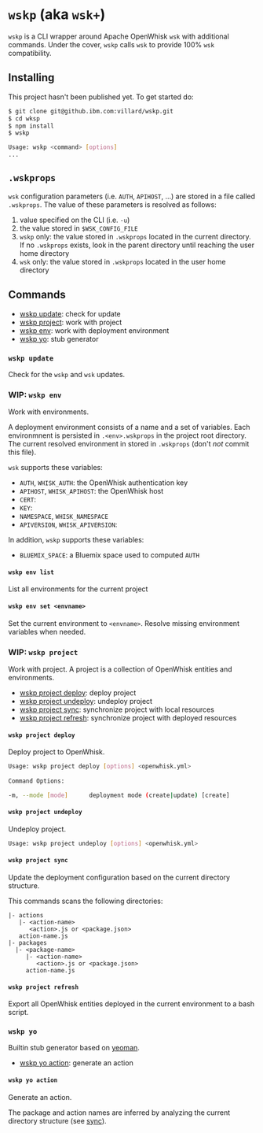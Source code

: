 # `wskp` (aka `wsk+`)

`wskp` is a CLI wrapper around Apache OpenWhisk `wsk` with additional commands. Under the cover, `wskp` calls `wsk` to provide 100% `wsk` compatibility.

## Installing

This project hasn't been published yet. To get started do:

```bash
$ git clone git@github.ibm.com:villard/wskp.git
$ cd wksp
$ npm install
$ wskp

Usage: wskp <command> [options]
...
```

## `.wskprops`

`wsk` configuration parameters (i.e. `AUTH`, `APIHOST`, ...) are stored in a file called `.wskprops`. The value of these parameters is resolved as follows:
1. value specified on the CLI (i.e. `-u`)
1. the value stored in `$WSK_CONFIG_FILE`
1. `wskp` only: the value stored in `.wskprops` located in the current directory. If no `.wskprops` exists, look in the parent directory until reaching the user home directory 
1. `wsk` only: the value stored in `.wskprops` located in the user home directory

## Commands

- [wskp update](#wskp-update): check for update 
- [wskp project](#wip-wskp-project): work with project
- [wskp env](#wip-wskp-env): work with deployment environment
- [wskp yo](#wskp-yo): stub generator

### `wskp update`

Check for the `wskp` and `wsk` updates.

### WIP: `wskp env`

Work with environments.

A deployment environment consists of a name and a set of variables. Each environmnent is persisted in `.<env>.wskprops` in the project root directory. The current resolved environment in stored in `.wskprops` (don't *not* commit this file).

`wsk` supports these variables:
- `AUTH`, `WHISK_AUTH`: the OpenWhisk authentication key
- `APIHOST`, `WHISK_APIHOST`: the OpenWhisk host 
- `CERT`: 
- `KEY`:
- `NAMESPACE`, `WHISK_NAMESPACE`
- `APIVERSION`, `WHISK_APIVERSION`:

In addition, `wskp` supports these variables:
- `BLUEMIX_SPACE`: a Bluemix space used to computed `AUTH`  

#### `wskp env list`

List all environments for the current project

#### `wskp env set <envname>`

Set the current environment to `<envname>`. Resolve missing environment variables when needed.

### WIP: `wskp project`

Work with project. A project is a collection of OpenWhisk entities and environments.

- [wskp project deploy](#wskp-project-deploy): deploy project
- [wskp project undeploy](#wskp-project-undeploy): undeploy project
- [wskp project sync](#wskp-project-sync): synchronize project with local resources
- [wskp project refresh](#wskp-project-refresh): synchronize project with deployed resources

#### `wskp project deploy`

Deploy project to OpenWhisk.

```bash
Usage: wskp project deploy [options] <openwhisk.yml>
  
Command Options:

-m, --mode [mode]      deployment mode (create|update) [create]
```  

#### `wskp project undeploy`

Undeploy project.

```bash
Usage: wskp project undeploy [options] <openwhisk.yml>
```  

#### `wskp project sync`

Update the deployment configuration based on the current directory structure.

This commands scans the following directories:

    |- actions
       |- <action-name>
          <action>.js or <package.json>
       action-name.js
    |- packages
      |- <package-name>
         |- <action-name>
            <action>.js or <package.json>
         action-name.js

#### `wskp project refresh`

Export all OpenWhisk entities deployed in the current environment to a bash script.

### `wskp yo`

Builtin stub generator based on [yeoman](http://yeoman.io/).

- [wskp yo action](#wskp-yo-action): generate an action

#### `wskp yo action`

Generate an action.

The package and action names are inferred by analyzing the current directory structure (see [sync](#wskp-project-sync)).



